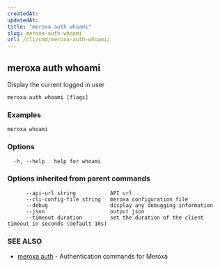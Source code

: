 ```yaml
---
createdAt: 
updatedAt: 
title: "meroxa auth whoami"
slug: meroxa-auth-whoami
url: /cli/cmd/meroxa-auth-whoami/
---
```

## meroxa auth whoami

Display the current logged in user


```
meroxa auth whoami [flags]
```

### Examples

```
meroxa whoami
```

### Options

```
  -h, --help   help for whoami
```

### Options inherited from parent commands

```
      --api-url string           API url
      --cli-config-file string   meroxa configuration file
      --debug                    display any debugging information
      --json                     output json
      --timeout duration         set the duration of the client timeout in seconds (default 10s)
```

### SEE ALSO

* [meroxa auth](/cli/cmd/meroxa-auth/)	 - Authentication commands for Meroxa

